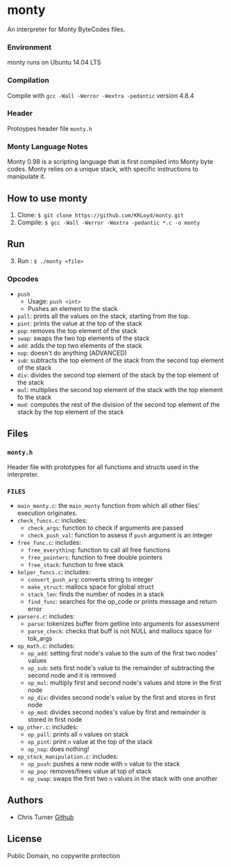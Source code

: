 # monty
An interpreter for Monty ByteCodes files.

### Environment
monty runs on Ubuntu 14.04 LTS
### Compilation
Compile with `gcc -Wall -Werror -Wextra -pedantic` version 4.8.4
### Header
Protoypes header file `monty.h`
### Monty Language Notes
Monty 0.98 is a scripting language that is first compiled into Monty byte codes.
Monty relies on a unique stack, with specific instructions to manipulate it.

## How to use monty
1. Clone: `$ git clone https://github.com/KRLoyd/monty.git`
2. Compile: `$ gcc -Wall -Werror -Wextra -pedantic *.c -o monty`

## Run 
3. Run : `$ ./monty <file>`

### Opcodes
* `push`
  * Usage: `push <int>`
  * Pushes an element to the stack
* `pall`: prints all the values on the stack, starting from the top.
* `pint`: prints the value at the top of the stack
* `pop`: removes the top element of the stack
* `swap`: swaps the two top elements of the stack
* `add`: adds the top two elements of the stack
* `nop`: doesn't do anything
(ADVANCED)
* `sub`: subtracts the top element of the stack from the second top element of the stack
* `div`: divides the second top element of the stack by the top element of the stack
* `mul`: multiplies the second top element of the stack with the top element fo the stack
* `mod`: computes the rest of the division of the second top element of the stack by the top element of the stack

## Files
### `monty.h`
Header file with prototypes for all functions and structs used in the interpreter.
### `FILES`
* `main_monty.c`: the ``main_monty`` function from which all other files' execution originates.
* `check_funcs.c`: includes:
  * `check_args`: function to check if arguments are passed
  * `check_push_val`: function to assess if `push` argument is an integer
* `free_func.c`: includes:
  * `free_everything`: function to call all free functions
  * `free_pointers`: function to free double pointers
  * `free_stack`: function to free stack
* `helper_funcs.c`: includes:
  * `convert_push_arg`: converts string to integer
  * `make_struct`: mallocs space for global struct
  * `stack_len`: finds the number of nodes in a stack
  * `find_func`: searches for the op_code or prints message and return error
* `parsers.c`: includes:
  * `parse`: tokenizes buffer from getline into arguments for assessment
  * `parse_check`: checks that buff is not NULL and mallocs space for tok_args
* `op_math.c`: includes:
  * `op_add`: setting first node's value to the sum of the first two nodes' values
  * `op_sub`: sets first node's value to the remainder of subtracting the second node and it is removed
  * `op_mul`: multiply first and second node's values and store in the first node
  * `op_div`: divides second node's value by the first and stores in first node
  * `op_mod`: divides second nodes's value by first and remainder is stored in first node
* `op_other.c`: includes:
  * `op_pall`: prints all `n` values on stack
  * `op_pint`: print `n` value at the top of the stack
  * `op_nop`: does nothing!
* `op_stack_manipulation.c`: includes:
  * `op_push`: pushes a new node with `n` value to the stack
  * `op_pop`: removes/frees value at top of stack
  * `op_swap`: swaps the first two `n` values in the stack with one another

## Authors
* Chris Turner <a href='https://github.com/clturner'>Github</a>

## License
Public Domain, no copywrite protection